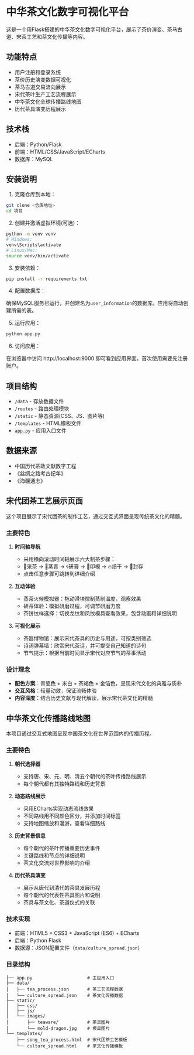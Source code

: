 # 中华茶文化数字可视化平台

这是一个用Flask搭建的中华茶文化数字可视化平台，展示了茶价演变、茶马古道、宋茶工艺和茶文化传播等内容。

## 功能特点

- 用户注册和登录系统
- 茶价历史演变数据可视化
- 茶马古道交易流向展示
- 宋代茶叶生产工艺流程展示
- 中华茶文化全球传播路线地图
- 历代茶具演变历程展示

## 技术栈

- 后端：Python/Flask
- 前端：HTML/CSS/JavaScript/ECharts
- 数据库：MySQL

## 安装说明

1. 克隆仓库到本地：

```bash
git clone <仓库地址>
cd 项目
```

2. 创建并激活虚拟环境(可选)：

```bash
python -m venv venv
# Windows:
venv\Scripts\activate
# Linux/Mac:
source venv/bin/activate
```

3. 安装依赖：

```bash
pip install -r requirements.txt
```

4. 配置数据库：

确保MySQL服务已运行，并创建名为`user_information`的数据库。应用将自动创建所需的表。

5. 运行应用：

```bash
python app.py
```

6. 访问应用：

在浏览器中访问 http://localhost:9000 即可看到应用界面。首次使用需要先注册账户。

## 项目结构

- `/data` - 存放数据文件
- `/routes` - 路由处理模块
- `/static` - 静态资源(CSS、JS、图片等)
- `/templates` - HTML模板文件
- `app.py` - 应用入口文件

## 数据来源

- 中国历代茶政文献数字工程
- 《丝绸之路考古纪年》
- 《海疆通志》

## 宋代团茶工艺展示页面

这个项目展示了宋代团茶的制作工艺，通过交互式界面呈现传统茶文化的精髓。

### 主要特色

1. **时间轴导航**
   - 采用横向滚动时间轴展示六大制茶步骤：
   - 🌿采茶 → 🍃蒸青 → 🌀研膏 → 🎴印模 → 🔥焙干 → 🍵封存
   - 点击任意步骤可跳转到详细介绍

2. **互动体验**
   - 蒸茶火候模拟器：拖动滑块控制蒸制温度，观察效果
   - 研茶体验：模拟研磨过程，可调节研磨力度
   - 茶饼纹样选择：切换龙纹和凤纹模具查看效果，包含动画和详细说明

3. **可视化展示**
   - 茶器博物馆：展示宋代茶具的历史与用途，可按类别筛选
   - 诗词弹幕墙：欣赏宋代茶诗，并可提交自己知道的诗句
   - 节气提示：根据当前时间显示宋代对应节气的茶事活动

### 设计理念

- **配色方案**：青瓷色 + 米白 + 茶褐色 + 金箔色，呈现宋代文化的典雅与质朴
- **交互风格**：轻量动效，保证流畅体验
- **内容深度**：结合历史文献与现代解读，展示宋代茶文化的精髓

## 中华茶文化传播路线地图

本项目通过交互式地图呈现中国茶文化在世界范围内的传播历程。

### 主要特色

1. **朝代选择器**
   - 支持唐、宋、元、明、清五个朝代的茶叶传播路线展示
   - 每个朝代都有其独特路线和历史背景

2. **动态路线展示**
   - 采用ECharts实现动态流线效果
   - 不同路线用不同颜色区分，并添加时间标签
   - 支持地图缩放和漫游，查看详细路线

3. **历史背景信息**
   - 每个朝代的茶叶传播重要历史事件
   - 关键路线和节点的详细说明
   - 茶文化交流对世界影响的介绍

4. **历代茶具演变**
   - 展示从唐代到清代的茶具发展历程
   - 每个朝代的代表性茶具图片和说明
   - 茶具与茶文化、茶道仪式的关联

### 技术实现

- 前端：HTML5 + CSS3 + JavaScript (ES6) + ECharts
- 后端：Python Flask
- 数据源：JSON配置文件（`data/culture_spread.json`）

### 目录结构

```
├── app.py                     # 主应用入口
├── data/
│   ├── tea_process.json       # 茶工艺流程数据
│   └── culture_spread.json    # 茶文化传播数据
├── static/
│   ├── css/
│   ├── js/
│   └── images/
│       ├── teaware/           # 茶具图片
│       └── mold-dragon.jpg    # 模具图片
└── templates/
    ├── song_tea_process.html  # 宋代团茶工艺模板
    └── culture_spread.html    # 茶文化传播模板
``` 